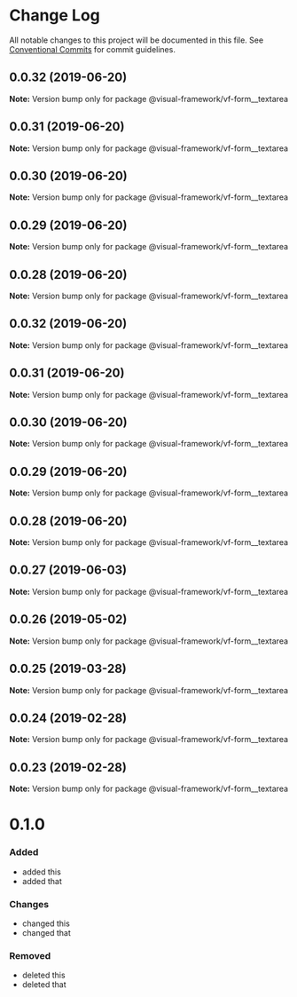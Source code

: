 # Change Log

All notable changes to this project will be documented in this file.
See [Conventional Commits](https://conventionalcommits.org) for commit guidelines.

## 0.0.32 (2019-06-20)

**Note:** Version bump only for package @visual-framework/vf-form__textarea





## 0.0.31 (2019-06-20)

**Note:** Version bump only for package @visual-framework/vf-form__textarea





## 0.0.30 (2019-06-20)

**Note:** Version bump only for package @visual-framework/vf-form__textarea





## 0.0.29 (2019-06-20)

**Note:** Version bump only for package @visual-framework/vf-form__textarea





## 0.0.28 (2019-06-20)

**Note:** Version bump only for package @visual-framework/vf-form__textarea





## 0.0.32 (2019-06-20)

**Note:** Version bump only for package @visual-framework/vf-form__textarea





## 0.0.31 (2019-06-20)

**Note:** Version bump only for package @visual-framework/vf-form__textarea





## 0.0.30 (2019-06-20)

**Note:** Version bump only for package @visual-framework/vf-form__textarea





## 0.0.29 (2019-06-20)

**Note:** Version bump only for package @visual-framework/vf-form__textarea





## 0.0.28 (2019-06-20)

**Note:** Version bump only for package @visual-framework/vf-form__textarea





## 0.0.27 (2019-06-03)

**Note:** Version bump only for package @visual-framework/vf-form__textarea





## 0.0.26 (2019-05-02)

**Note:** Version bump only for package @visual-framework/vf-form__textarea





## 0.0.25 (2019-03-28)

**Note:** Version bump only for package @visual-framework/vf-form__textarea





## 0.0.24 (2019-02-28)

**Note:** Version bump only for package @visual-framework/vf-form__textarea





## 0.0.23 (2019-02-28)

**Note:** Version bump only for package @visual-framework/vf-form__textarea





# 0.1.0

### Added
- added this
- added that

### Changes

- changed this
- changed that

### Removed

- deleted this
- deleted that
